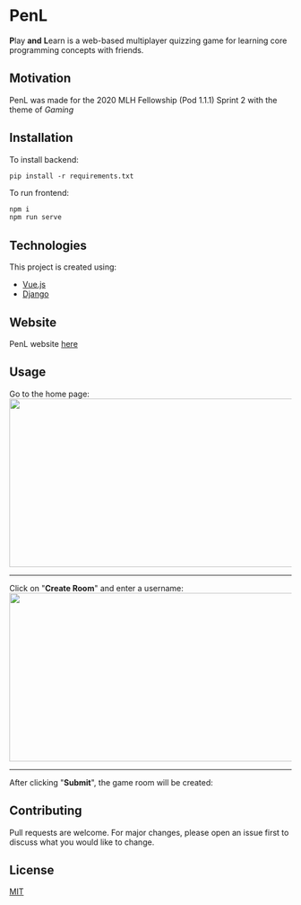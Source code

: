 # PenL
**P**lay **and** **L**earn is a web-based multiplayer quizzing game for learning core programming concepts with friends.

## Motivation
PenL was made for the 2020 MLH Fellowship (Pod 1.1.1) Sprint 2 with the theme of *Gaming*

## Installation
To install backend:
```
pip install -r requirements.txt
```

To run frontend:
```bash
npm i
npm run serve
```
## Technologies
This project is created using:
* [Vue.js](https://vuejs.org/)
* [Django](https://www.djangoproject.com/)

## Website
PenL website [here](https://pnl-ng.netlify.app/)

## Usage
Go to the home page: <br />
<img src="https://cdn.discordapp.com/attachments/391873863107215365/770918603553636362/unknown.png" width="600" height="300" />

---
Click on "**Create Room**" and enter a username: <br />
<img src="https://cdn.discordapp.com/attachments/391873863107215365/770921818605092884/unknown.png" width="600" height="300" />

---
After clicking "**Submit**", the game room will be created:

## Contributing
Pull requests are welcome. For major changes, please open an issue first to discuss what you would like to change.

## License
[MIT](https://choosealicense.com/licenses/mit/)
